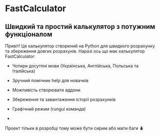 # FastCalculator
Швидкий та простий калькулятор з потужним функціоналом
-
Привіт! Це калькулятор створений на Python для швидкого розрахунку та збереження довгих розрахунів.
Наразі ось що має калькулятор FastCalculator:
- Чотири досутпні мови (Українська, Англійська, Польська та Італійська)
- Зручний помічник help для новачків
- Можливість створювати аддони
- Збереження та завантаження історії розрахунків
- Графічний режим (rungui команда)

-
Проект тільки в розробці тому може бути сирим або мати баги 🪲
